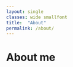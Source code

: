 ```yaml
---
layout: single
classes: wide smallfont
title:  "About"
permalink: /about/
---
```


# About me
